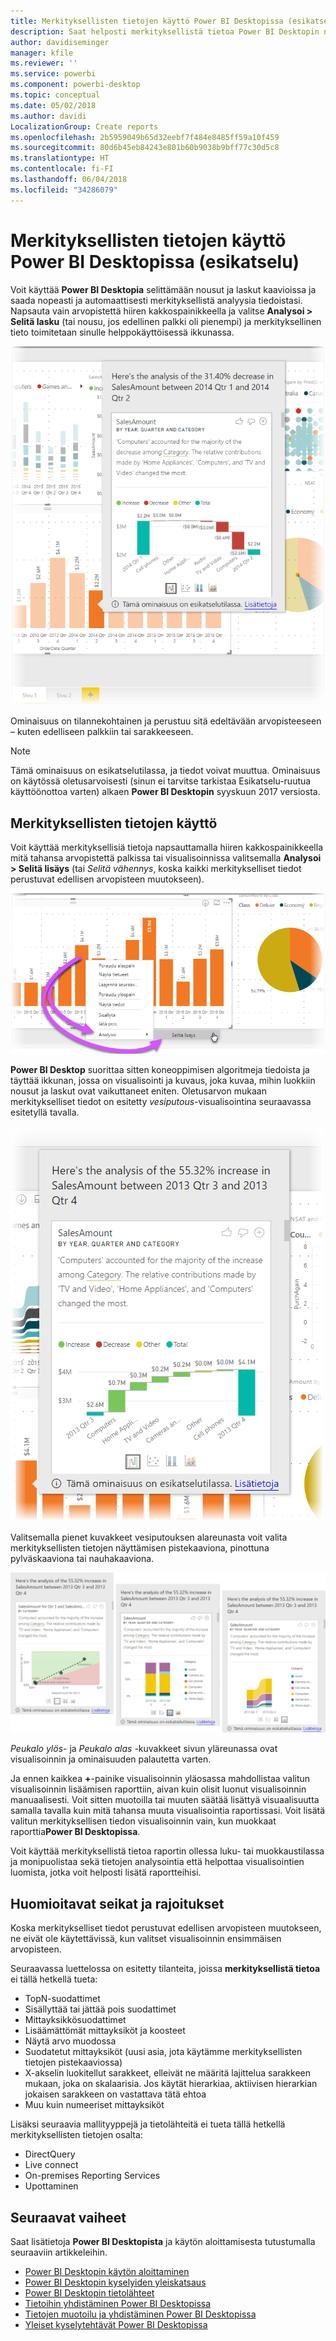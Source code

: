 ```yaml
---
title: Merkityksellisten tietojen käyttö Power BI Desktopissa (esikatselu)
description: Saat helposti merkityksellistä tietoa Power BI Desktopin nousuista ja laskuista
author: davidiseminger
manager: kfile
ms.reviewer: ''
ms.service: powerbi
ms.component: powerbi-desktop
ms.topic: conceptual
ms.date: 05/02/2018
ms.author: davidi
LocalizationGroup: Create reports
ms.openlocfilehash: 2b5959049b65d32eebf7f484e8485ff59a10f459
ms.sourcegitcommit: 80d6b45eb84243e801b60b9038b9bff77c30d5c8
ms.translationtype: HT
ms.contentlocale: fi-FI
ms.lasthandoff: 06/04/2018
ms.locfileid: "34286079"
---
```

# <a name="use-insights-in-power-bi-desktop-preview"></a>Merkityksellisten tietojen käyttö Power BI Desktopissa (esikatselu)
Voit käyttää **Power BI Desktopia** selittämään nousut ja laskut kaavioissa ja saada nopeasti ja automaattisesti merkityksellistä analyysia tiedoistasi. Napsauta vain arvopistettä hiiren kakkospainikkeella ja valitse **Analysoi > Selitä lasku** (tai nousu, jos edellinen palkki oli pienempi) ja merkityksellinen tieto toimitetaan sinulle helppokäyttöisessä ikkunassa.

![](media/desktop-insights/insights_01.png)

Ominaisuus on tilannekohtainen ja perustuu sitä edeltävään arvopisteeseen – kuten edelliseen palkkiin tai sarakkeeseen.

> [!NOTE]
> Tämä ominaisuus on esikatselutilassa, ja tiedot voivat muuttua. Ominaisuus on käytössä oletusarvoisesti (sinun ei tarvitse tarkistaa Esikatselu-ruutua käyttöönottoa varten) alkaen **Power BI Desktopin** syyskuun 2017 versiosta.
> 
> 

## <a name="using-insights"></a>Merkityksellisten tietojen käyttö
Voit käyttää merkityksellisiä tietoja napsauttamalla hiiren kakkospainikkeella mitä tahansa arvopistettä palkissa tai visualisoinnissa valitsemalla **Analysoi > Selitä lisäys** (tai *Selitä vähennys*, koska kaikki merkitykselliset tiedot perustuvat edellisen arvopisteen muutokseen).

![](media/desktop-insights/insights_02.png)

**Power BI Desktop** suorittaa sitten koneoppimisen algoritmeja tiedoista ja täyttää ikkunan, jossa on visualisointi ja kuvaus, joka kuvaa, mihin luokkiin nousut ja laskut ovat vaikuttaneet eniten. Oletusarvon mukaan merkitykselliset tiedot on esitetty *vesiputous*-visualisointina seuraavassa esitetyllä tavalla.

![](media/desktop-insights/insights_03.png)

Valitsemalla pienet kuvakkeet vesiputouksen alareunasta voit valita merkityksellisten tietojen näyttämisen pistekaaviona, pinottuna pylväskaaviona tai nauhakaaviona.

![](media/desktop-insights/insights_04.png)

*Peukalo ylös*- ja *Peukalo alas* -kuvakkeet sivun yläreunassa ovat visualisoinnin ja ominaisuuden palautetta varten.

Ja ennen kaikkea **+**-painike visualisoinnin yläosassa mahdollistaa valitun visualisoinnin lisäämisen raporttiin, aivan kuin olisit luonut visualisoinnin manuaalisesti. Voit sitten muotoilla tai muuten säätää lisättyä visuaalisuutta samalla tavalla kuin mitä tahansa muuta visualisointia raportissasi. Voit lisätä valitun merkityksellisen tiedon visualisoinnin vain, kun muokkaat raporttia**Power BI Desktopissa**.

Voit käyttää merkityksellistä tietoa raportin ollessa luku- tai muokkaustilassa ja monipuolistaa sekä tietojen analysointia että helpottaa visualisointien luomista, jotka voit helposti lisätä raportteihisi.

## <a name="considerations-and-limitations"></a>Huomioitavat seikat ja rajoitukset
Koska merkitykselliset tiedot perustuvat edellisen arvopisteen muutokseen, ne eivät ole käytettävissä, kun valitset visualisoinnin ensimmäisen arvopisteen. 

Seuraavassa luettelossa on esitetty tilanteita, joissa **merkityksellistä tietoa** ei tällä hetkellä tueta:

* TopN-suodattimet
* Sisällyttää tai jättää pois suodattimet
* Mittayksikkösuodattimet
* Lisäämättömät mittayksiköt ja koosteet
* Näytä arvo muodossa
* Suodatetut mittayksiköt (uusi asia, jota käytämme merkityksellisten tietojen pistekaaviossa)
* X-akselin luokitellut sarakkeet, elleivät ne määritä lajittelua sarakkeen mukaan, joka on skalaarisia. Jos käytät hierarkiaa, aktiivisen hierarkian jokaisen sarakkeen on vastattava tätä ehtoa
* Muu kuin numeeriset mittayksiköt

Lisäksi seuraavia mallityyppejä ja tietolähteitä ei tueta tällä hetkellä merkityksellisten tietojen osalta:

* DirectQuery
* Live connect
* On-premises Reporting Services
* Upottaminen

## <a name="next-steps"></a>Seuraavat vaiheet
Saat lisätietoja **Power BI Desktopista** ja käytön aloittamisesta tutustumalla seuraaviin artikkeleihin.

* [Power BI Desktopin käytön aloittaminen](desktop-getting-started.md)
* [Power BI Desktopin kyselyiden yleiskatsaus](desktop-query-overview.md)
* [Power BI Desktopin tietolähteet](desktop-data-sources.md)
* [Tietoihin yhdistäminen Power BI Desktopissa](desktop-connect-to-data.md)
* [Tietojen muotoilu ja yhdistäminen Power BI Desktopissa](desktop-shape-and-combine-data.md)
* [Yleiset kyselytehtävät Power BI Desktopissa](desktop-common-query-tasks.md)   

